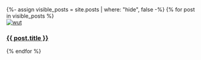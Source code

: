 ---
---
  <article class="container">
  {%- assign visible_posts = site.posts | where: "hide", false -%}
  {% for post in visible_posts %}
    <section class="item project">
      <a href="{{ post.url | relative_url }}">
        <img src="{{ post.front_image | relative_url }}" alt="wut">
        <section class="overlay {% cycle 'blue', 'red', 'purple' %}">
          <h3>{{ post.title }}</h3>
        </section>
      </a>
    </section>
  {% endfor %}
  </article>
  